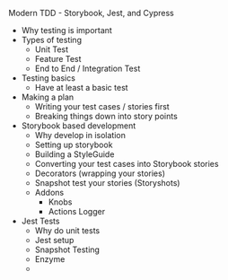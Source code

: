 Modern TDD - Storybook, Jest, and Cypress

- Why testing is important
- Types of testing
	- Unit Test
	- Feature Test
	- End to End / Integration Test
- Testing basics
	- Have at least a basic test
- Making a plan
	- Writing your test cases / stories first
	- Breaking things down into story points
- Storybook based development
	- Why develop in isolation
	- Setting up storybook
	- Building a StyleGuide
	- Converting your test cases into Storybook stories
	- Decorators (wrapping your stories)
 	- Snapshot test your stories (Storyshots)
 	- Addons
	 	- Knobs
	 	- Actions Logger
- Jest Tests
	- Why do unit tests
	- Jest setup
	- Snapshot Testing
	- Enzyme
	- 
<!--stackedit_data:
eyJoaXN0b3J5IjpbLTE4OTA4NTYxMjcsLTQ1NTQzNTcyMywzMT
E3NTM4MjQsLTIwODg3NDY2MTJdfQ==
-->